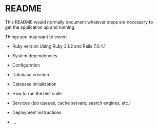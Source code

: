 # README

This README would normally document whatever steps are necessary to get the
application up and running.

Things you may want to cover:

* Ruby version  Using Ruby 3.1.2 and Rails 7.0.4.1

* System dependencies

* Configuration

* Database creation

* Database initialization

* How to run the test suite

* Services (job queues, cache servers, search engines, etc.)

* Deployment instructions

* ...

